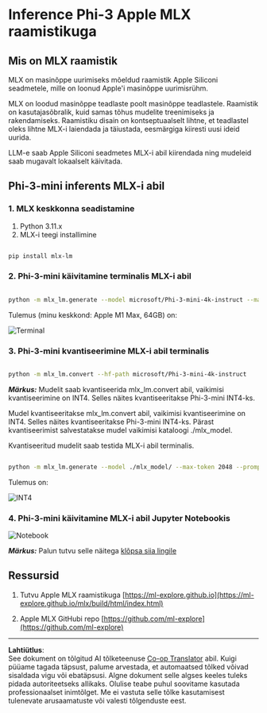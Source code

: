 <!--
CO_OP_TRANSLATOR_METADATA:
{
  "original_hash": "dcb656f3d206fc4968e236deec5d4384",
  "translation_date": "2025-10-11T11:51:48+00:00",
  "source_file": "md/03.FineTuning/03.Inference/MLX_Inference.md",
  "language_code": "et"
}
-->
# **Inference Phi-3 Apple MLX raamistikuga**

## **Mis on MLX raamistik**

MLX on masinõppe uurimiseks mõeldud raamistik Apple Siliconi seadmetele, mille on loonud Apple'i masinõppe uurimisrühm.

MLX on loodud masinõppe teadlaste poolt masinõppe teadlastele. Raamistik on kasutajasõbralik, kuid samas tõhus mudelite treenimiseks ja rakendamiseks. Raamistiku disain on kontseptuaalselt lihtne, et teadlastel oleks lihtne MLX-i laiendada ja täiustada, eesmärgiga kiiresti uusi ideid uurida.

LLM-e saab Apple Siliconi seadmetes MLX-i abil kiirendada ning mudeleid saab mugavalt lokaalselt käivitada.

## **Phi-3-mini inferents MLX-i abil**

### **1. MLX keskkonna seadistamine**

1. Python 3.11.x
2. MLX-i teegi installimine

```bash

pip install mlx-lm

```

### **2. Phi-3-mini käivitamine terminalis MLX-i abil**

```bash

python -m mlx_lm.generate --model microsoft/Phi-3-mini-4k-instruct --max-token 2048 --prompt  "<|user|>\nCan you introduce yourself<|end|>\n<|assistant|>"

```

Tulemus (minu keskkond: Apple M1 Max, 64GB) on:

![Terminal](../../../../../imgs/01/03/MLX/01.png)

### **3. Phi-3-mini kvantiseerimine MLX-i abil terminalis**

```bash

python -m mlx_lm.convert --hf-path microsoft/Phi-3-mini-4k-instruct

```

***Märkus:*** Mudelit saab kvantiseerida mlx_lm.convert abil, vaikimisi kvantiseerimine on INT4. Selles näites kvantiseeritakse Phi-3-mini INT4-ks.

Mudel kvantiseeritakse mlx_lm.convert abil, vaikimisi kvantiseerimine on INT4. Selles näites kvantiseeritakse Phi-3-mini INT4-ks. Pärast kvantiseerimist salvestatakse mudel vaikimisi kataloogi ./mlx_model.

Kvantiseeritud mudelit saab testida MLX-i abil terminalis.

```bash

python -m mlx_lm.generate --model ./mlx_model/ --max-token 2048 --prompt  "<|user|>\nCan you introduce yourself<|end|>\n<|assistant|>"

```

Tulemus on:

![INT4](../../../../../imgs/01/03/MLX/02.png)

### **4. Phi-3-mini käivitamine MLX-i abil Jupyter Notebookis**

![Notebook](../../../../../imgs/01/03/MLX/03.png)

***Märkus:*** Palun tutvu selle näitega [klõpsa siia lingile](../../../../../code/03.Inference/MLX/MLX_DEMO.ipynb)

## **Ressursid**

1. Tutvu Apple MLX raamistikuga [https://ml-explore.github.io](https://ml-explore.github.io/mlx/build/html/index.html)

2. Apple MLX GitHubi repo [https://github.com/ml-explore](https://github.com/ml-explore)

---

**Lahtiütlus**:  
See dokument on tõlgitud AI tõlketeenuse [Co-op Translator](https://github.com/Azure/co-op-translator) abil. Kuigi püüame tagada täpsust, palume arvestada, et automaatsed tõlked võivad sisaldada vigu või ebatäpsusi. Algne dokument selle algses keeles tuleks pidada autoriteetseks allikaks. Olulise teabe puhul soovitame kasutada professionaalset inimtõlget. Me ei vastuta selle tõlke kasutamisest tulenevate arusaamatuste või valesti tõlgenduste eest.